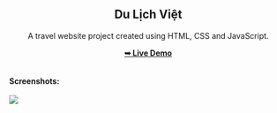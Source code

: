 <h2 align="center">Du Lịch Việt</h2>
<div align="center">
<p>A travel website project created using HTML, CSS and JavaScript.</p>
<a href="https://github.com/TheViet298/DULICHVIET" target="_blank"><strong>➥ Live Demo</strong></a>
</div> <br/><br/>
<b>Screenshots:</b> <br/><br/>
<img src="https://github.com/mohdrahil101/firstflight-travels/blob/main/readme%20images/readme-image.jpg"></img>
